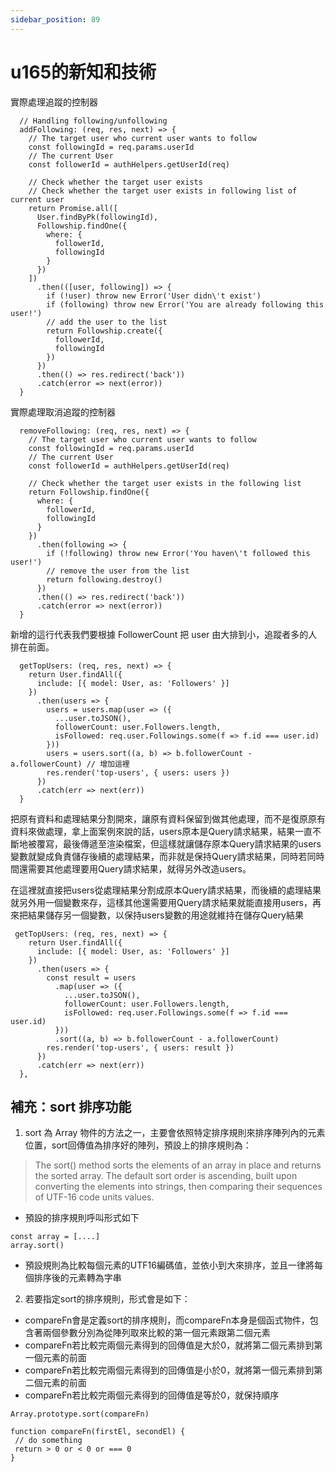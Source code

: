 ```yaml
---
sidebar_position: 89
---
```


# u165的新知和技術




實際處理追蹤的控制器
```
  // Handling following/unfollowing
  addFollowing: (req, res, next) => {
    // The target user who current user wants to follow
    const followingId = req.params.userId
    // The current User
    const followerId = authHelpers.getUserId(req)

    // Check whether the target user exists
    // Check whether the target user exists in following list of current user
    return Promise.all([
      User.findByPk(followingId),
      Followship.findOne({
        where: {
          followerId,
          followingId
        }
      })
    ])
      .then(([user, following]) => {
        if (!user) throw new Error('User didn\'t exist')
        if (following) throw new Error('You are already following this user!')
        // add the user to the list
        return Followship.create({
          followerId,
          followingId
        })
      })
      .then(() => res.redirect('back'))
      .catch(error => next(error))
  }

```


實際處理取消追蹤的控制器
```
  removeFollowing: (req, res, next) => {
    // The target user who current user wants to follow
    const followingId = req.params.userId
    // The current User
    const followerId = authHelpers.getUserId(req)

    // Check whether the target user exists in the following list
    return Followship.findOne({
      where: {
        followerId,
        followingId
      }
    })
      .then(following => {
        if (!following) throw new Error('You haven\'t followed this user!')
        // remove the user from the list
        return following.destroy()
      })
      .then(() => res.redirect('back'))
      .catch(error => next(error))
  }
```

新增的這行代表我們要根據 FollowerCount 把 user 由大排到小，追蹤者多的人排在前面。

```
  getTopUsers: (req, res, next) => {
    return User.findAll({
      include: [{ model: User, as: 'Followers' }]
    })
      .then(users => {
        users = users.map(user => ({
          ...user.toJSON(),
          followerCount: user.Followers.length,
          isFollowed: req.user.Followings.some(f => f.id === user.id)
        }))
        users = users.sort((a, b) => b.followerCount - a.followerCount) // 增加這裡
        res.render('top-users', { users: users })
      })
      .catch(err => next(err))
  }
```

把原有資料和處理結果分割開來，讓原有資料保留到做其他處理，而不是復原原有資料來做處理，拿上面案例來說的話，users原本是Query請求結果，結果一直不斷地被覆寫，最後傳遞至渲染檔案，但這樣就讓儲存原本Query請求結果的users變數就變成負責儲存後續的處理結果，而非就是保持Query請求結果，同時若同時間還需要其他處理要用Query請求結果，就得另外改造users。

在這裡就直接把users從處理結果分割成原本Query請求結果，而後續的處理結果就另外用一個變數來存，這樣其他還需要用Query請求結果就能直接用users，再來把結果儲存另一個變數，以保持users變數的用途就維持在儲存Query結果
```
 getTopUsers: (req, res, next) => {
    return User.findAll({
      include: [{ model: User, as: 'Followers' }]
    })
      .then(users => {
        const result = users
          .map(user => ({
            ...user.toJSON(),
            followerCount: user.Followers.length,
            isFollowed: req.user.Followings.some(f => f.id === user.id)
          }))
          .sort((a, b) => b.followerCount - a.followerCount)
        res.render('top-users', { users: result })
      })
      .catch(err => next(err))
  },

```

## 補充：sort 排序功能
1. sort 為 Array 物件的方法之一，主要會依照特定排序規則來排序陣列內的元素位置，sort回傳值為排序好的陣列，預設上的排序規則為：
> The sort() method sorts the elements of an array in place and returns the sorted array. The default sort order is ascending, built upon converting the elements into strings, then comparing their sequences of UTF-16 code units values.
  - 預設的排序規則呼叫形式如下
  ```
  const array = [....]
  array.sort()
  ```
  - 預設規則為比較每個元素的UTF16編碼值，並依小到大來排序，並且一律將每個排序後的元素轉為字串
2. 若要指定sort的排序規則，形式會是如下：
  - compareFn會是定義sort的排序規則，而compareFn本身是個函式物件，包含著兩個參數分別為從陣列取來比較的第一個元素跟第二個元素
  - compareFn若比較完兩個元素得到的回傳值是大於0，就將第二個元素排到第一個元素的前面
  - compareFn若比較完兩個元素得到的回傳值是小於0，就將第一個元素排到第二個元素的前面
  - compareFn若比較完兩個元素得到的回傳值是等於0，就保持順序
```
Array.prototype.sort(compareFn)

function compareFn(firstEl, secondEl) {
 // do something
 return > 0 or < 0 or === 0 
}
```



